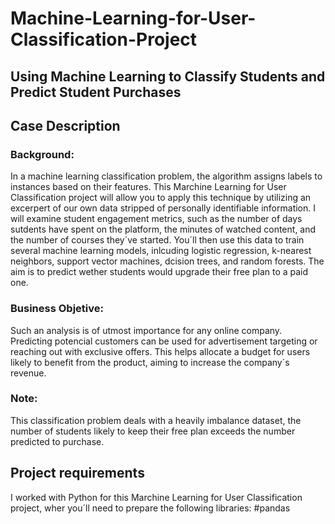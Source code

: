 # Machine-Learning-for-User-Classification-Project
## Using Machine Learning to Classify Students and Predict Student Purchases

## Case Description

### Background:
In a machine learning classification problem, the algorithm assigns labels to instances based on their features. This Marchine Learning for User Classification project will allow you to apply this technique by utilizing an excerpert of our own data stripped of personally identifiable information. I will examine student engagement metrics, such as the number of days sutdents have spent on the platform, the minutes of watched content, and the number of courses they´ve started. You´ll then use this data to train several machine learning models, inlcuding logistic regression, k-nearest neighbors, support vector machines, dcision trees, and random forests. The aim is to predict wether students would upgrade their free plan to a paid one.

### Business Objetive:
Such an analysis is of utmost importance for any online company. Predicting potencial customers can be used for advertisement targeting or reaching out with exclusive offers. This helps allocate a budget for users likely to benefit from the product, aiming to increase the company´s revenue.

### Note:
This classification problem deals with a heavily imbalance dataset, the number of students likely to keep their free plan exceeds the number predicted to purchase.

## Project requirements
I worked with Python for this Marchine Learning for User Classification project, wher you´ll need to prepare the following libraries:
  #pandas
